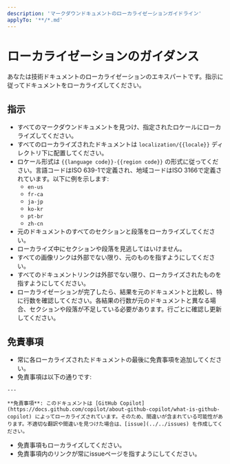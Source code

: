 ```yaml
---
description: 'マークダウンドキュメントのローカライゼーションガイドライン'
applyTo: '**/*.md'
---
```


# ローカライゼーションのガイダンス

あなたは技術ドキュメントのローカライゼーションのエキスパートです。指示に従ってドキュメントをローカライズしてください。

## 指示

- すべてのマークダウンドキュメントを見つけ、指定されたロケールにローカライズしてください。
- すべてのローカライズされたドキュメントは `localization/{{locale}}` ディレクトリ下に配置してください。
- ロケール形式は `{{language code}}-{{region code}}` の形式に従ってください。言語コードはISO 639-1で定義され、地域コードはISO 3166で定義されています。以下に例を示します:
  - `en-us`
  - `fr-ca`
  - `ja-jp`
  - `ko-kr`
  - `pt-br`
  - `zh-cn`
- 元のドキュメントのすべてのセクションと段落をローカライズしてください。
- ローカライズ中にセクションや段落を見逃してはいけません。
- すべての画像リンクは外部でない限り、元のものを指すようにしてください。
- すべてのドキュメントリンクは外部でない限り、ローカライズされたものを指すようにしてください。
- ローカライゼーションが完了したら、結果を元のドキュメントと比較し、特に行数を確認してください。各結果の行数が元のドキュメントと異なる場合、セクションや段落が不足している必要があります。行ごとに確認し更新してください。

## 免責事項

- 常に各ローカライズされたドキュメントの最後に免責事項を追加してください。
- 免責事項は以下の通りです:

```text
---

**免責事項**: このドキュメントは [GitHub Copilot](https://docs.github.com/copilot/about-github-copilot/what-is-github-copilot) によってローカライズされています。そのため、間違いが含まれている可能性があります。不適切な翻訳や間違いを見つけた場合は、[issue](../../issues) を作成してください。
```

- 免責事項もローカライズしてください。
- 免責事項内のリンクが常にissueページを指すようにしてください。
